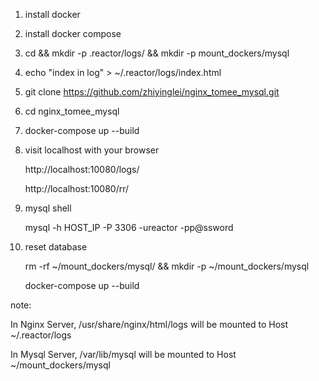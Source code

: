
1. install docker

2. install docker compose

3. cd && mkdir -p .reactor/logs/ && mkdir -p mount_dockers/mysql

4. echo "index in log" > ~/.reactor/logs/index.html

5. git clone https://github.com/zhiyinglei/nginx_tomee_mysql.git

6. cd nginx_tomee_mysql

7. docker-compose up --build

8. visit localhost with your browser

   http://localhost:10080/logs/

   http://localhost:10080/rr/
   
9. mysql shell
   
   mysql -h HOST_IP -P 3306 -ureactor  -pp@ssword

10. reset database
    
    rm -rf ~/mount_dockers/mysql/ && mkdir -p ~/mount_dockers/mysql
    
    docker-compose up --build



note: 

   In Nginx Server, /usr/share/nginx/html/logs will be mounted to Host ~/.reactor/logs
   
   In Mysql Server, /var/lib/mysql will be mounted to Host ~/mount_dockers/mysql
